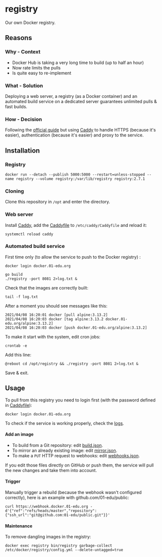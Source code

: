 # registry

Our own Docker registry.

## Reasons

### Why - Context

- Docker Hub is taking a very long time to build (up to half an hour)
- Now rate limits the pulls
- Is quite easy to re-implement

### What - Solution

Deploying a web server, a registry (as a Docker container) and an automated build service on a dedicated server guarantees unlimited pulls & fast builds.

### How - Decision

Following the [official guide](https://docs.docker.com/registry) but using [Caddy](https://caddyserver.com) to handle HTTPS (because it's easier), authentication (because it's easier) and proxy to the service.

## Installation

### Registry

```
docker run --detach --publish 5000:5000 --restart=unless-stopped --name registry --volume registry:/var/lib/registry registry:2.7.1
```

### Cloning

Clone this repository in `/opt` and enter the directory.

### Web server

Install [Caddy](https://caddyserver.com/docs/download#debian-ubuntu-raspbian), add the [Caddyfile](Caddyfile) to `/etc/caddy/Caddyfile` and reload it:

```
systemctl reload caddy
```

### Automated build service

First time only (to allow the service to push to the Docker registry) :

```
docker login docker.01-edu.org
```

```
go build
./registry -port 8081 2>log.txt &
```

Check that the images are correctly built:

```
tail -f log.txt
```

After a moment you should see messages like this:

```
2021/04/08 16:20:01 docker [pull alpine:3.13.2]
2021/04/08 16:20:03 docker [tag alpine:3.13.2 docker.01-edu.org/alpine:3.13.2]
2021/04/08 16:20:03 docker [push docker.01-edu.org/alpine:3.13.2]
```

To make it start with the system, edit cron jobs:

```
crontab -e
```

Add this line:

```
@reboot cd /opt/registry && ./registry -port 8081 2>log.txt &
```

Save & exit.

## Usage

To pull from this registry you need to login first (with the password defined in [Caddyfile](Caddyfile)):

```
docker login docker.01-edu.org
```

To check if the service is working properly, check the [logs](https://webhook.docker.01-edu.org/log.txt).

#### Add an image

- To build from a Git repository: edit [build.json](build.json).
- To mirror an already existing image: edit [mirror.json](mirror.json).
- To make a `PUT` HTTP request to webhooks: edit [webhooks.json](webhooks.json).

If you edit those files directly on GitHub or push them, the service will pull the new changes and take them into account.

#### Trigger

Manually trigger a rebuild (because the webhook wasn't configured correctly), here is an example with github.com/01-edu/public:

```
curl https://webhook.docker.01-edu.org -d'{"ref":"refs/heads/master","repository":{"ssh_url":"git@github.com:01-edu/public.git"}}'
```

#### Maintenance

To remove dangling images in the registry:

```
docker exec registry bin/registry garbage-collect /etc/docker/registry/config.yml --delete-untagged=true
```
